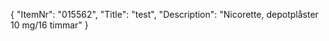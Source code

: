 {
  "ItemNr": "015562",
  "Title": "test",
  "Description": "Nicorette, depotplåster 10 mg/16 timmar"
}